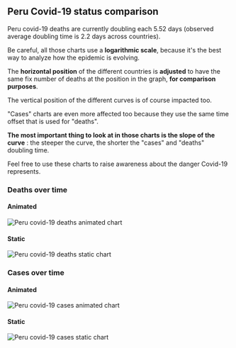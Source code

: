 ## Peru Covid-19 status comparison 

Peru covid-19 deaths are currently doubling each 5.52 days (observed average doubling time is 2.2 days across countries).



Be careful, all those charts use a **logarithmic scale**, because it's the best way to analyze how the epidemic is evolving.
 
The **horizontal position** of the different countries is **adjusted** to have the same fix number of deaths at the position in the graph, **for comparison purposes**.

The vertical position of the different curves is of course impacted too.

"Cases" charts are even more affected too because they use the same time offset that is used for "deaths".

**The most important thing to look at in those charts is the slope of the curve** : the steeper the curve, the shorter the "cases" and "deaths" doubling time.

Feel free to use these charts to raise awareness about the danger Covid-19 represents. 


 
### Deaths over time
 
#### Animated
![Peru covid-19 deaths animated chart](https://raw.githubusercontent.com/madlag/coronavirus_study/master/notebooks/graphs/2020-03-27/countries/Peru/2020-03-27_Peru_deaths.gif "Peru covid-19 deaths animated chart")   
 
#### Static
![Peru covid-19 deaths static chart](https://raw.githubusercontent.com/madlag/coronavirus_study/master/notebooks/graphs/2020-03-27/countries/Peru/2020-03-27_Peru_deaths.png "Peru covid-19 deaths static chart")   

 
### Cases over time
 
#### Animated
![Peru covid-19 cases animated chart](https://raw.githubusercontent.com/madlag/coronavirus_study/master/notebooks/graphs/2020-03-27/countries/Peru/2020-03-27_Peru_cases.gif "Peru covid-19 cases animated chart")   
 
#### Static
![Peru covid-19 cases static chart](https://raw.githubusercontent.com/madlag/coronavirus_study/master/notebooks/graphs/2020-03-27/countries/Peru/2020-03-27_Peru_cases.png "Peru covid-19 cases static chart")   


